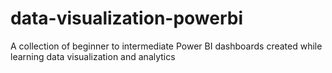 # data-visualization-powerbi
A collection of beginner to intermediate Power BI dashboards created while learning data visualization and analytics
